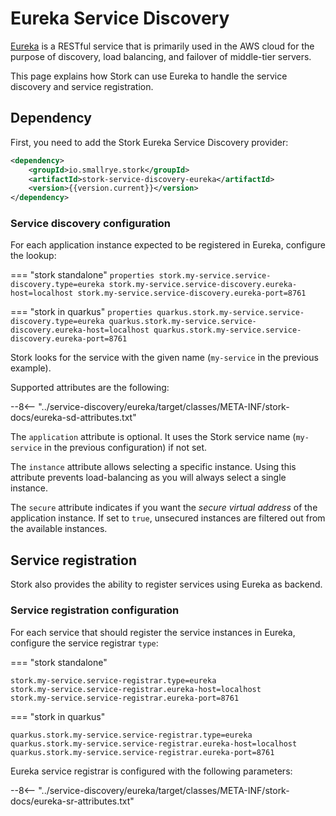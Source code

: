 # Eureka Service Discovery

[Eureka](https://github.com/Netflix/eureka) is a RESTful service that is primarily used in the AWS cloud for the purpose of discovery, load balancing, and failover of middle-tier servers.

This page explains how Stork can use Eureka to handle the service discovery and service registration.

## Dependency

First, you need to add the Stork Eureka Service Discovery provider:

```xml
<dependency>
    <groupId>io.smallrye.stork</groupId>
    <artifactId>stork-service-discovery-eureka</artifactId>
    <version>{{version.current}}</version>
</dependency>
```

### Service discovery configuration

For each application instance expected to be registered in Eureka, configure the lookup:

=== "stork standalone"
    ```properties
    stork.my-service.service-discovery.type=eureka
    stork.my-service.service-discovery.eureka-host=localhost
    stork.my-service.service-discovery.eureka-port=8761
    ```

=== "stork in quarkus"
    ```properties
    quarkus.stork.my-service.service-discovery.type=eureka
    quarkus.stork.my-service.service-discovery.eureka-host=localhost
    quarkus.stork.my-service.service-discovery.eureka-port=8761
    ```


Stork looks for the service with the given name (`my-service` in the previous example).

Supported attributes are the following:

--8<-- "../service-discovery/eureka/target/classes/META-INF/stork-docs/eureka-sd-attributes.txt"

The `application` attribute is optional.
It uses the Stork service name (`my-service` in the previous configuration) if not set.

The `instance` attribute allows selecting a specific instance.
Using this attribute prevents load-balancing as you will always select a single instance.

The `secure` attribute indicates if you want the _secure virtual address_ of the application instance.
If set to `true`, unsecured instances are filtered out from the available instances.

## Service registration

Stork also provides the ability to register services using Eureka as backend.

### Service registration configuration

For each service that should register the service instances in Eureka, configure the service registrar `type`:

=== "stork standalone"
```properties
stork.my-service.service-registrar.type=eureka
stork.my-service.service-registrar.eureka-host=localhost
stork.my-service.service-registrar.eureka-port=8761
```

=== "stork in quarkus"
```properties
quarkus.stork.my-service.service-registrar.type=eureka
quarkus.stork.my-service.service-registrar.eureka-host=localhost
quarkus.stork.my-service.service-registrar.eureka-port=8761
```

Eureka service registrar is configured with the following parameters:

--8<-- "../service-discovery/eureka/target/classes/META-INF/stork-docs/eureka-sr-attributes.txt"
